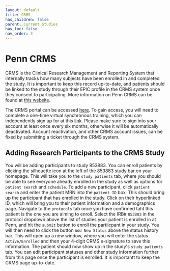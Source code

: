 ```yaml
---
layout: default
title: CRMS
has_children: false
parent: Current Studies
has_toc: false
nav_order: 3
---
```

# Penn CRMS
CRMS is the Clinical Research Management and Reporting System that internally tracks how many subjects have been enrolled in and completed the study. It is important to keep this record up-to-date, and patients should be linked to the study through their EPIC profile in the CRMS system once they consent to participating. More information on Penn CRMS can be found at [this website](https://www.med.upenn.edu/clinicalresearch/penncrms.html).

The CRMS portal can be accessed [here](https://pennctms.pmacs.upenn.edu/velos/jsp/ereslogin.jsp). To gain access, you will need to complete a one-time virtual synchronous training, which you can independently sign up for at this [link](https://www.myworkday.com/upenn/learning/course/9b2946e933d910019925e1be816b0000?type=9882927d138b100019b6a2df1a46018b). Please make sure to sign into your account at least once every six months, otherwise it will be automatically deactivated. Account reactivation, and other CRMS account issues, can be fixed by submitting a ticket through the CRMS system.

## Adding Research Participants to the CRMS Study
You will be adding participants to study 853883. You can enroll patients by clicking the silhouette icon at the left of the 853883 study bar on your homepage. This will take you to the `study patients` tab, where you should be able to see everyone already enrolled in the study as well as options for `patient search` and `schedule`. To add a new participant, click `patient search` and enter the patient MRN into the `patient ID` box. This should bring up the participant that has enrolled in the study. Click on their hyperlinked ID, which will bring you to their patient information and a demographics page. Navigate to the `protocols` tab once you have confirmed taht this patient is the one you are aiming to enroll. Select the IRB# `853883` in the protocol dropdown above the list of studies your patient is enrolled in at Penn, and hit the `submit` button to enroll the partiicpant in your study. You will then need to click the button `Add New Status` above the status history bar. This will open up a new window, where you will enter the status `Active/Enrolled` and then your 4-digit CRMS e-signature to save this information. The patient should now show up in the study's `study patients` tab. You can edit participant statuses and other study information further from this page once the participant is enrolled. It is importantt to keep the CRMS page up-to-date.
